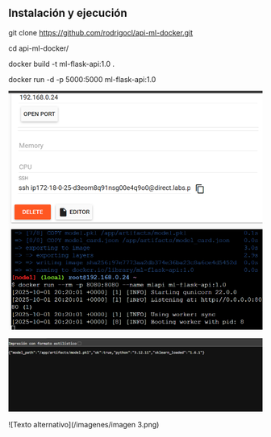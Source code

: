## Instalación y ejecución


git clone https://github.com/rodrigocl/api-ml-docker.git 

cd api-ml-docker/

docker build -t ml-flask-api:1.0 . 

docker run -d -p 5000:5000 ml-flask-api:1.0


![Texto alternativo](/imagenes/imagen1.png)

![Texto alternativo](/imagenes/imagen2.png)


![Texto alternativo](/imagenes/imagen 3.png)
